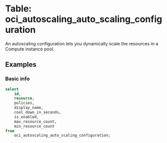 # Table: oci_autoscaling_auto_scaling_configuration

An autoscaling configuration lets you dynamically scale the resources in a Compute instance pool.

## Examples

### Basic info

```sql
select
    id,
    resource,
    policies,
    display_name,
    cool_down_in_seconds,
    is_enabled,
    max_resource_count,
    min_resource_count
from
    oci_autoscaling_auto_scaling_configuration;
```